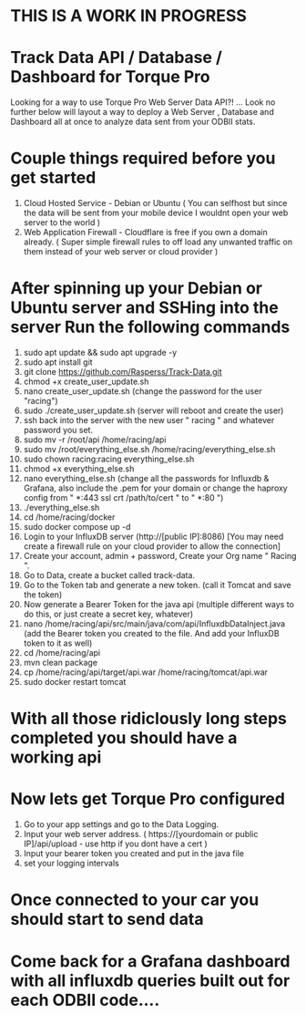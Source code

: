 # THIS IS A WORK IN PROGRESS

# Track Data API / Database / Dashboard for Torque Pro

Looking for a way to use Torque Pro Web Server Data API?! ... Look no further below will layout a way to deploy a Web Server , Database and Dashboard all at once to analyze data sent from your ODBII stats.

# Couple things required before you get started
1. Cloud Hosted Service - Debian or Ubuntu ( You can selfhost but since the data will be sent from your mobile device I wouldnt open your web server to the world )
3. Web Application Firewall - Cloudflare is free if you own a domain already. ( Super simple firewall rules to off load any unwanted traffic on them instead of your web server or cloud provider )

# After spinning up your Debian or Ubuntu server and SSHing into the server Run the following commands
1. sudo apt update && sudo apt upgrade -y
2. sudo apt install git
3. git clone https://github.com/Rasperss/Track-Data.git
4. chmod +x create_user_update.sh
5. nano create_user_update.sh (change the password for the user "racing")
6. sudo ./create_user_update.sh (server will reboot and create the user)
7. ssh back into the server with the new user " racing " and whatever password you set.
8. sudo mv -r /root/api /home/racing/api
9. sudo mv /root/everything_else.sh /home/racing/everything_else.sh
10. sudo chown racing:racing everything_else.sh
11. chmod +x everything_else.sh
12. nano everything_else.sh (change all the passwords for Influxdb & Grafana, also include the .pem for your domain or change the haproxy config from " *:443 ssl crt /path/to/cert " to " *:80 ")
13. ./everything_else.sh
14. cd /home/racing/docker
15. sudo docker compose up -d
16. Login to your InfluxDB server (http://[public IP]:8086) [You may need create a firewall rule on your cloud provider to allow the connection]
17. Create your account, admin + password, Create your Org name " Racing ".
18. Go to Data, create a bucket called track-data.
19. Go to the Token tab and generate a new token. (call it Tomcat and save the token)
20. Now generate a Bearer Token for the java api (multiple different ways to do this, or just create a secret key, whatever)
21. nano /home/racing/api/src/main/java/com/api/InfluxdbDataInject.java (add the Bearer token you created to the file. And add your InfluxDB token to it as well)
22. cd /home/racing/api
23. mvn clean package
24. cp /home/racing/api/target/api.war /home/racing/tomcat/api.war
25. sudo docker restart tomcat

# With all those ridiclously long steps completed you should have a working api

# Now lets get Torque Pro configured
1. Go to your app settings and go to the Data Logging.
2. Input your web server address. ( https://[yourdomain or public IP]/api/upload - use http if you dont have a cert )
3. Input your bearer token you created and put in the java file
4. set your logging intervals

# Once connected to your car you should start to send data

# Come back for a Grafana dashboard with all influxdb queries built out for each ODBII code....
